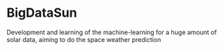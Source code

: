 # BigDataSun
Development and learning of the machine-learning for a huge amount of solar data, aiming to do the space weather prediction
